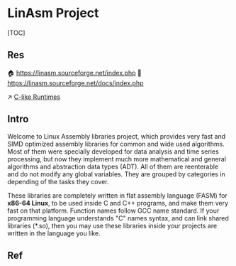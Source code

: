 # LinAsm Project

[TOC]



## Res
🏠 https://linasm.sourceforge.net/index.php
📂 https://linasm.sourceforge.net/docs/index.php

↗ [C-like Runtimes](../../../../👩‍💻%20Languages%20Programming/🛠️%20Programming%20Tools%20Chain/🚠%20Runtimes%20&%20SDKs/C-like%20Runtimes/C-like%20Runtimes.md)



## Intro
Welcome to Linux Assembly libraries project, which provides very fast and SIMD optimized assembly libraries for common and wide used algorithms.‭ ‬Most of them were specially developed for data analysis and time series processing,‭ ‬but now they implement much more mathematical and general algorithms and abstraction data types (ADT).‭ All of them are reenterable and do not modify any global variables. They are grouped by categories in depending of the tasks they cover.

‬These libraries are completely written in flat assembly language (FASM) for **x86-64‭ ‬Linux**,‭ ‬to be used inside C and C++‭ ‬programs, and‭ ‬make them very fast on that platform. Function names follow GCC name standard. If your programming language understands "C" names syntax, and can link shared libraries (\*.so), then you may use these libraries inside your projects are written in the language you like.



## Ref

